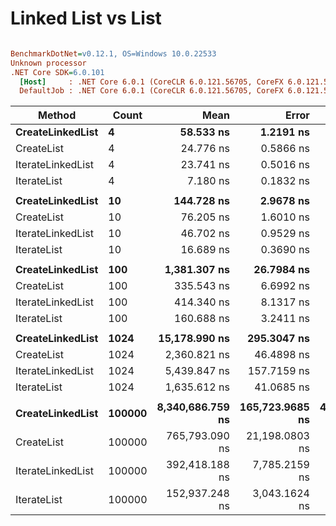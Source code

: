 # Linked List vs List

``` ini

BenchmarkDotNet=v0.12.1, OS=Windows 10.0.22533
Unknown processor
.NET Core SDK=6.0.101
  [Host]     : .NET Core 6.0.1 (CoreCLR 6.0.121.56705, CoreFX 6.0.121.56705), X64 RyuJIT
  DefaultJob : .NET Core 6.0.1 (CoreCLR 6.0.121.56705, CoreFX 6.0.121.56705), X64 RyuJIT


```
|            Method |  Count |             Mean |           Error |          StdDev |           Median | Ratio | RatioSD |    Gen 0 |    Gen 1 |   Gen 2 | Allocated |
|------------------ |------- |-----------------:|----------------:|----------------:|-----------------:|------:|--------:|---------:|---------:|--------:|----------:|
|  **CreateLinkedList** |      **4** |        **58.533 ns** |       **1.2191 ns** |       **2.0702 ns** |        **58.509 ns** |  **8.13** |    **0.63** |   **0.0538** |        **-** |       **-** |     **232 B** |
|        CreateList |      4 |        24.776 ns |       0.5866 ns |       1.5143 ns |        24.733 ns |  3.47 |    0.35 |   0.0167 |        - |       - |      72 B |
| IterateLinkedList |      4 |        23.741 ns |       0.5016 ns |       0.9783 ns |        23.816 ns |  3.30 |    0.32 |        - |        - |       - |         - |
|       IterateList |      4 |         7.180 ns |       0.1832 ns |       0.5372 ns |         7.131 ns |  1.00 |    0.00 |        - |        - |       - |         - |
|                   |        |                  |                 |                 |                  |       |         |          |          |         |           |
|  **CreateLinkedList** |     **10** |       **144.728 ns** |       **2.9678 ns** |       **6.5144 ns** |       **146.750 ns** |  **8.69** |    **0.60** |   **0.1204** |        **-** |       **-** |     **520 B** |
|        CreateList |     10 |        76.205 ns |       1.6010 ns |       4.0459 ns |        76.033 ns |  4.58 |    0.34 |   0.0501 |        - |       - |     216 B |
| IterateLinkedList |     10 |        46.702 ns |       0.9529 ns |       1.3044 ns |        46.586 ns |  2.77 |    0.17 |        - |        - |       - |         - |
|       IterateList |     10 |        16.689 ns |       0.3690 ns |       0.8176 ns |        16.679 ns |  1.00 |    0.00 |        - |        - |       - |         - |
|                   |        |                  |                 |                 |                  |       |         |          |          |         |           |
|  **CreateLinkedList** |    **100** |     **1,381.307 ns** |      **26.7984 ns** |      **38.4335 ns** |     **1,379.568 ns** |  **8.64** |    **0.32** |   **1.1215** |        **-** |       **-** |    **4840 B** |
|        CreateList |    100 |       335.543 ns |       6.6992 ns |      12.2499 ns |       333.044 ns |  2.09 |    0.13 |   0.2742 |        - |       - |    1184 B |
| IterateLinkedList |    100 |       414.340 ns |       8.1317 ns |      13.8083 ns |       415.142 ns |  2.58 |    0.12 |        - |        - |       - |         - |
|       IterateList |    100 |       160.688 ns |       3.2411 ns |       6.0875 ns |       160.458 ns |  1.00 |    0.00 |        - |        - |       - |         - |
|                   |        |                  |                 |                 |                  |       |         |          |          |         |           |
|  **CreateLinkedList** |   **1024** |    **15,178.990 ns** |     **295.3047 ns** |     **485.1940 ns** |    **15,195.578 ns** |  **8.92** |    **0.69** |  **11.3831** |   **0.0610** |       **-** |   **49192 B** |
|        CreateList |   1024 |     2,360.821 ns |      46.4898 ns |      78.9431 ns |     2,369.263 ns |  1.39 |    0.12 |   1.9531 |        - |       - |    8424 B |
| IterateLinkedList |   1024 |     5,439.847 ns |     157.7159 ns |     465.0290 ns |     5,565.153 ns |  3.35 |    0.38 |        - |        - |       - |         - |
|       IterateList |   1024 |     1,635.612 ns |      41.0685 ns |     117.1708 ns |     1,612.675 ns |  1.00 |    0.00 |        - |        - |       - |         - |
|                   |        |                  |                 |                 |                  |       |         |          |          |         |           |
|  **CreateLinkedList** | **100000** | **8,340,686.759 ns** | **165,723.9685 ns** | **427,786.4826 ns** | **8,318,223.438 ns** | **54.57** |    **4.10** | **828.1250** | **359.3750** | **93.7500** | **4800080 B** |
|        CreateList | 100000 |   765,793.090 ns |  21,198.0803 ns |  61,161.3086 ns |   764,960.205 ns |  5.00 |    0.50 |  82.0313 |  53.7109 | 51.7578 | 1049257 B |
| IterateLinkedList | 100000 |   392,418.188 ns |   7,785.2159 ns |  13,429.1149 ns |   391,123.364 ns |  2.55 |    0.15 |        - |        - |       - |         - |
|       IterateList | 100000 |   152,937.248 ns |   3,043.1624 ns |   8,227.3665 ns |   151,987.585 ns |  1.00 |    0.00 |        - |        - |       - |         - |
